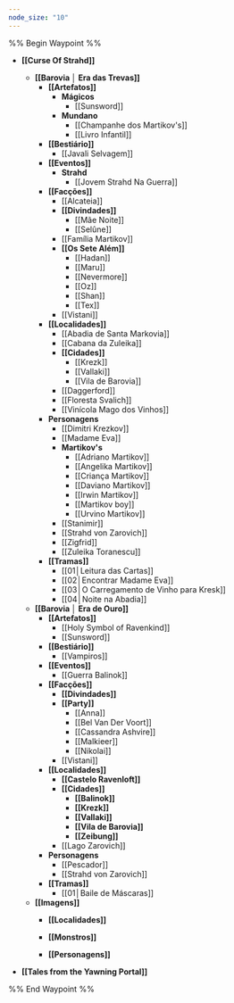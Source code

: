 ```yaml
---
node_size: "10"
---
```

%% Begin Waypoint %%
- **[[Curse Of Strahd]]**
	- **[[Barovia │ Era das Trevas]]**
		- **[[Artefatos]]**
			- **Mágicos**
				- [[Sunsword]]
			- **Mundano**
				- [[Champanhe dos Martikov's]]
				- [[Livro Infantil]]
		- **[[Bestiário]]**
			- [[Javali Selvagem]]
		- **[[Eventos]]**
			- **Strahd**
				- [[Jovem Strahd Na Guerra]]
		- **[[Facções]]**
			- [[Alcateia]]
			- **[[Divindades]]**
				- [[Mãe Noite]]
				- [[Selûne]]
			- [[Família Martikov]]
			- **[[Os Sete Além]]**
				- [[Hadan]]
				- [[Maru]]
				- [[Nevermore]]
				- [[Oz]]
				- [[Shan]]
				- [[Tex]]
			- [[Vistani]]
		- **[[Localidades]]**
			- [[Abadia de Santa Markovia]]
			- [[Cabana da Zuleika]]
			- **[[Cidades]]**
				- [[Krezk]]
				- [[Vallaki]]
				- [[Vila de Barovia]]
			- [[Daggerford]]
			- [[Floresta Svalich]]
			- [[Vinícola Mago dos Vinhos]]
		- **Personagens**
			- [[Dimitri Krezkov]]
			- [[Madame Eva]]
			- **Martikov's**
				- [[Adriano Martikov]]
				- [[Angelika Martikov]]
				- [[Criança Martikov]]
				- [[Daviano Martikov]]
				- [[Irwin Martikov]]
				- [[Martikov boy]]
				- [[Urvino Martikov]]
			- [[Stanimir]]
			- [[Strahd von Zarovich]]
			- [[Zigfrid]]
			- [[Zuleika Toranescu]]
		- **[[Tramas]]**
			- [[01│Leitura das Cartas]]
			- [[02│Encontrar Madame Eva]]
			- [[03│O Carregamento de Vinho para Kresk]]
			- [[04│Noite na Abadia]]
	- **[[Barovia │ Era de Ouro]]**
		- **[[Artefatos]]**
			- [[Holy Symbol of Ravenkind]]
			- [[Sunsword]]
		- **[[Bestiário]]**
			- [[Vampiros]]
		- **[[Eventos]]**
			- [[Guerra Balinok]]
		- **[[Facções]]**
			- **[[Divindades]]**
			- **[[Party]]**
				- [[Anna]]
				- [[Bel Van Der Voort]]
				- [[Cassandra Ashvire]]
				- [[Malkieer]]
				- [[Nikolai]]
			- [[Vistani]]
		- **[[Localidades]]**
			- **[[Castelo Ravenloft]]**
			- **[[Cidades]]**
				- **[[Balinok]]**
				- **[[Krezk]]**
				- **[[Vallaki]]**
				- **[[Vila de Barovia]]**
				- **[[Zeibung]]**
			- [[Lago Zarovich]]
		- **Personagens**
			- [[Pescador]]
			- [[Strahd von Zarovich]]
		- **[[Tramas]]**
			- [[01│Baile de Máscaras]]
	- **[[Imagens]]**
		- **[[Localidades]]**

		- **[[Monstros]]**

		- **[[Personagens]]**

- **[[Tales from the Yawning Portal]]**

%% End Waypoint %%
